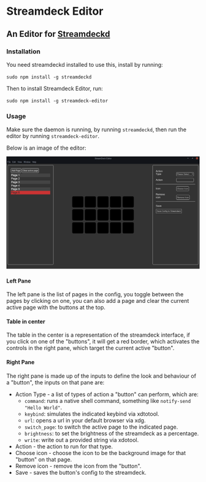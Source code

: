 # Streamdeck Editor
## An Editor for [Streamdeckd](https://github.com/the-jonsey/streamdeckd)

### Installation

You need streamdeckd installed to use this, install by running:

`sudo npm install -g streamdeckd`

Then to install Streamdeck Editor, run:

`sudo npm install -g streamdeck-editor`

### Usage

Make sure the daemon is running, by running `streamdeckd`, then run the editor by running `streamdeck-editor`.

Below is an image of the editor:

![Editor](docs/editor.png)

#### Left Pane

The left pane is the list of pages in the config, you toggle between the pages by clicking on one,
you can also add a page and clear the current active page with the buttons at the top.

#### Table in center 

The table in the center is a representation of the streamdeck interface, if you click on one of the "buttons",
it will get a red border, which activates the controls in the right pane, which target the current active "button".

#### Right Pane

The right pane is made up of the inputs to define the look and behaviour of a "button", the inputs on that pane are:

- Action Type - a list of types of action a "button" can perform, which are:
    - `command`: runs a native shell command, something like `notify-send "Hello World"`.
    - `keybind`: simulates the indicated keybind via xdtotool.
    - `url`: opens a url in your default browser via xdg.
    - `switch_page`: to switch the active page to the indicated page.
    - `brightness`: to set the brightness of the streamdeck as a percentage.
    - `write`: write out a provided string via xdotool.
- Action - the action to run for that type.
- Choose icon - choose the icon to be the background image for that "button" on that page.
- Remove icon - remove the icon from the "button".
- Save - saves the button's config to the streamdeck.
